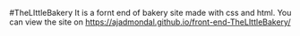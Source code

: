 #TheLIttleBakery
It is a fornt end of bakery site made with css and html. 
You can view the site on 
https://ajadmondal.github.io/front-end-TheLIttleBakery/
